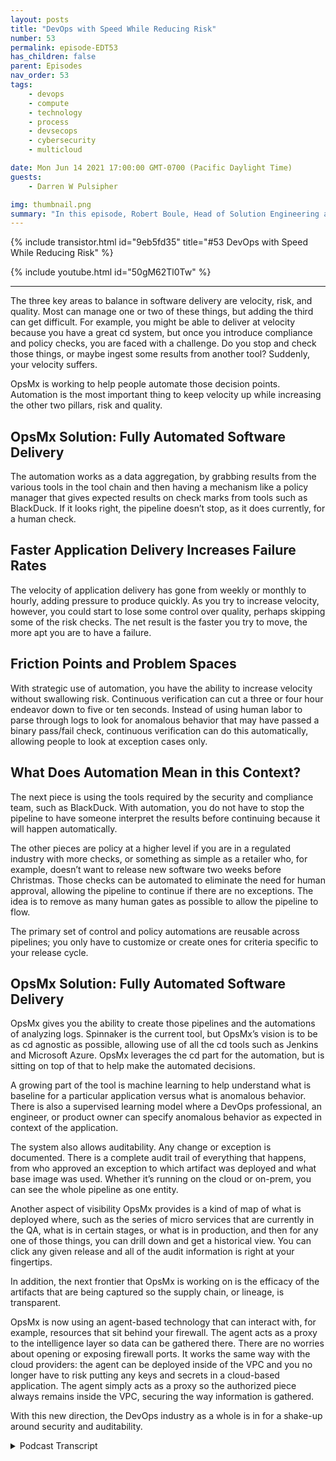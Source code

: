 ```yaml
---
layout: posts
title: "DevOps with Speed While Reducing Risk"
number: 53
permalink: episode-EDT53
has_children: false
parent: Episodes
nav_order: 53
tags:
    - devops
    - compute
    - technology
    - process
    - devsecops
    - cybersecurity
    - multicloud

date: Mon Jun 14 2021 17:00:00 GMT-0700 (Pacific Daylight Time)
guests:
    - Darren W Pulsipher

img: thumbnail.png
summary: "In this episode, Robert Boule, Head of Solution Engineering at OpsMx, joins Darren to talk about improving speed without increasing risk in the DevOps process. The three key areas to balance in software delivery are velocity, risk, and quality. Most can manage one or two of these things, but adding the third can get difficult. For example, you might be able to deliver at velocity because you have a great cd system, but once you introduce compliance and policy checks, you are faced with a challenge. Do you stop and check those things, or maybe ingest some results from another tool? Suddenly, your velocity suffers."
---
```


{% include transistor.html id="9eb5fd35" title="#53 DevOps with Speed While Reducing Risk" %}

{% include youtube.html id="50gM62Tl0Tw" %}

---

The three key areas to balance in software delivery are velocity, risk, and quality. Most can manage one or two of these things, but adding the third can get difficult.  For example, you might be able to deliver at velocity because you have a great cd system, but once you introduce compliance and policy checks, you are faced with a challenge. Do you stop and check those things, or maybe ingest some results from another tool? Suddenly, your velocity suffers.

OpsMx is working to help people automate those decision points. Automation is the most important thing to keep velocity up while increasing the other two pillars, risk and quality.

## OpsMx Solution: Fully Automated Software Delivery

The automation works as a data aggregation, by grabbing results from the various tools in the tool chain and then having a mechanism like a policy manager that gives expected results on check marks from tools such as BlackDuck. If it looks right, the pipeline doesn’t stop, as it does currently, for a human check.

## Faster Application Delivery Increases Failure Rates

The velocity of application delivery has gone from weekly or monthly to hourly, adding pressure to produce quickly. As you try to increase velocity, however, you could start to lose some control over quality, perhaps skipping some of the risk checks. The net result is the faster you try to move, the more apt you are to have a failure.

## Friction Points and Problem Spaces

With strategic use of automation, you have the ability to increase velocity without swallowing risk. Continuous verification can cut a three or four hour endeavor down to five or ten seconds. Instead of using human labor to parse through logs to look for anomalous behavior that may have passed a binary pass/fail check, continuous verification can do this automatically, allowing people to look at exception cases only.

## What Does Automation Mean in this Context?

The next piece is using the tools required by the security and compliance team, such as BlackDuck. With automation, you do not have to stop the pipeline to have someone interpret the results before continuing because it will happen automatically.

The other pieces are policy at a higher level if you are in a regulated industry with more checks, or something as simple as a retailer who, for example, doesn’t want to release new software two weeks before Christmas. Those checks can be automated to eliminate the need for human approval, allowing the pipeline to continue if there are no exceptions. The idea is to remove as many human gates as possible to allow the pipeline to flow.

The primary set of control and policy automations are reusable across pipelines; you only have to customize or create ones for criteria specific to your release cycle.

## OpsMx Solution: Fully Automated Software Delivery

OpsMx gives you the ability to create those pipelines and the automations of analyzing logs. Spinnaker is the current tool, but OpsMx’s vision is to be as cd agnostic as possible, allowing use of all the cd tools such as Jenkins and Microsoft Azure. OpsMx leverages the cd part for the automation, but is sitting on top of that to help make the automated decisions.

A growing part of the tool is machine learning to help understand what is baseline for a particular application versus what is anomalous behavior. There is also a supervised learning model where a DevOps professional, an engineer, or product owner can specify anomalous behavior as expected in context of the application.

The system also allows auditability. Any change or exception is documented. There is a complete audit trail of everything that happens, from who approved an exception to which artifact was deployed and what base image was used. Whether it’s running on the cloud or on-prem, you can see the whole pipeline as one entity.

Another aspect of visibility OpsMx provides is a kind of map of what is deployed where, such as the series of micro services that are currently in the QA, what is in certain stages, or what is in production, and then for any one of those things, you can drill down and get a historical view. You can click any given release and all of the audit information is right at your fingertips.  

In addition, the next frontier that OpsMx is working on is the efficacy of the artifacts that are being captured so the supply chain, or lineage, is transparent.

OpsMx is now using an agent-based technology that can interact with, for example, resources that sit behind your firewall. The agent acts as a proxy to the intelligence layer so data can be gathered there. There are no worries about opening or exposing firewall ports. It works the same way with the cloud providers: the agent can be deployed inside of the VPC and you no longer have to risk putting any keys and secrets in a cloud-based application. The agent simply acts as a proxy so the authorized piece always remains inside the VPC, securing the way information is gathered.

With this new direction, the DevOps industry as a whole is in for a shake-up around security and auditability. 


<details>
<summary> Podcast Transcript </summary>

<p></p>

</details>
